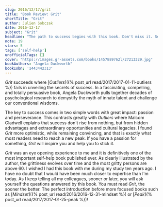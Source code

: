 ```yaml
---
slug: 2016/12/17/grit
title: "Book Review: Grit"
shortTitle: "Grit"
author: Julien Sobczak
date: 2016-12-17
subject: "Grit"
headline: "The path to success begins with this book. Don't miss it. Seriously."
note: 19
stars: 5
tags: ['self-help']
unofficialTags: []
cover: "https://images.gr-assets.com/books/1457889762l/27213329.jpg"
bookAuthors: "Angela Duckworth"
bookIsbn: '1443442313'
---
```



*Grit* succeeds where [*Outliers*]({% post_url read/2017/2017-01-11-outliers %}) fails in unveiling the secrets of success. In a fascinating, compelling, and totally persuasive book, Angela Duckworth pulls together decades of psychological research to demystify the myth of innate talent and challenge our conventional wisdoms.

The key to success comes in two simple words with great impact: passion and perseverance. This contrasts greatly with *Outliers* where Malcom Gladwell explains that success don't rise from nothing, but from hidden advantages and extraordinary opportunities and cultural legacies. I found *Grit*  more optimistic, while remaining convincing, and that is exactly what most readers need to reach a new peak. If you have a passion for something, *Grit* will inspire you and help you to stick it.

*Grit* was an eye opening experience to me and it is definitively one of the most important self-help book published ever. As clearly illustrated by the author, the grittiness evolves over time and the most gritty persons are above 60. I wished I had this book with me during my study ten years ago. I have no doubt that I would have been much closer to expertise than I'm today. As I keep telling all my colleagues, sooner or later, you will ask yourself the questions answered by this book. You must read *Grit*, the sooner the better. The perfect introduction before more focused books such as [*Mindset*]({% post_url read/2016/2016-12-31-mindset %}) or [*Peak*]{% post_url read/2017/2017-01-25-peak %})!

